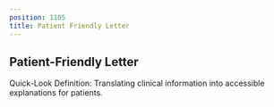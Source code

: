```yaml
---
position: 1105
title: Patient Friendly Letter
---
```


## Patient-Friendly Letter

Quick-Look Definition: Translating clinical information into accessible explanations for patients.